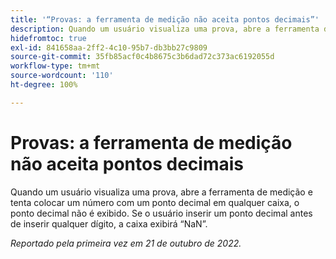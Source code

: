 ```yaml
---
title: '“Provas: a ferramenta de medição não aceita pontos decimais”'
description: Quando um usuário visualiza uma prova, abre a ferramenta de medição e tenta colocar um número com um ponto decimal em qualquer caixa, o ponto decimal não é exibido. Se o usuário inserir um ponto decimal antes de inserir qualquer dígito, a caixa exibirá um erro NaN.
hidefromtoc: true
exl-id: 841658aa-2ff2-4c10-95b7-db3bb27c9809
source-git-commit: 35fb85acf0c4b8675c3b6dad72c373ac6192055d
workflow-type: tm+mt
source-wordcount: '110'
ht-degree: 100%

---
```


# Provas: a ferramenta de medição não aceita pontos decimais

<!--Requested article.This article is on the WF and WFP TOC. -->

Quando um usuário visualiza uma prova, abre a ferramenta de medição e tenta colocar um número com um ponto decimal em qualquer caixa, o ponto decimal não é exibido. Se o usuário inserir um ponto decimal antes de inserir qualquer dígito, a caixa exibirá “NaN”.

_Reportado pela primeira vez em 21 de outubro de 2022._
